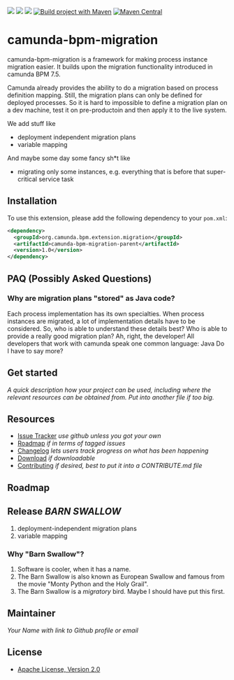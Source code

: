 [![](https://img.shields.io/badge/Community%20Extension-An%20open%20source%20community%20maintained%20project-FF4700)](https://github.com/camunda-community-hub/community)
[![](https://img.shields.io/badge/Lifecycle-Abandoned-lightgrey)](https://github.com/Camunda-Community-Hub/community/blob/main/extension-lifecycle.md#abandoned-)
[![](https://img.shields.io/badge/Lifecycle-Needs%20Maintainer%20-ff69b4)](https://github.com/Camunda-Community-Hub/community/blob/main/extension-lifecycle.md#abandoned-)
[![Build project with Maven](https://github.com/camunda-community-hub/camunda-bpm-migration/actions/workflows/build.yml/badge.svg)](https://github.com/camunda-community-hub/camunda-bpm-migration/actions/workflows/build.yml)
[![Maven Central](https://maven-badges.herokuapp.com/maven-central/org.camunda.bpm.extension.migration/camunda-bpm-migration/badge.svg)](https://maven-badges.herokuapp.com/maven-central/org.camunda.bpm.extension.migration/camunda-bpm-migration)


# camunda-bpm-migration

camunda-bpm-migration is a framework for making process instance migration easier.
It builds upon the migration functionality introduced in camunda BPM 7.5.

Camunda already provides the ability to do a migration based on process definition mapping.
Still, the migration plans can only be defined for deployed processes. So it is hard to impossible to define a migration plan on a dev machine, test it on pre-productoin and then apply it to the live system.

We add stuff like
* deployment independent migration plans
* variable mapping

And maybe some day some fancy sh*t like
* migrating only some instances, e.g. everything that is before that super-critical service task

## Installation

To use this extension, please add the following dependency to your `pom.xml`:
```xml
<dependency>
  <groupId>org.camunda.bpm.extension.migration</groupId>
  <artifactId>camunda-bpm-migration-parent</artifactId>
  <version>1.0</version>
</dependency>
```

## PAQ (Possibly Asked Questions)

### Why are migration plans "stored" as Java code?
Each process implementation has its own specialties. When process instances are migrated, a lot of implementation details have to be considered.
So, who is able to understand these details best? Who is able to provide a really good migration plan?
Ah, right, the developer!
All developers that work with camunda speak one common language: Java
Do I have to say more?

## Get started

_A quick description how your project can be used, including where the relevant resources can be obtained from.
Put into another file if too big._


## Resources

* [Issue Tracker](link-to-issue-tracker) _use github unless you got your own_
* [Roadmap](link-to-issue-tracker-filter) _if in terms of tagged issues_
* [Changelog](link-to-changelog) _lets users track progress on what has been happening_
* [Download](link-to-downloadable-archive) _if downloadable_
* [Contributing](link-to-contribute-guide) _if desired, best to put it into a CONTRIBUTE.md file_


## Roadmap

## Release _*BARN SWALLOW*_
1. deployment-independent migration plans
1. variable mapping

### Why "Barn Swallow"?
1. Software is cooler, when it has a name.
1. The Barn Swallow is also known as European Swallow and famous from the movie "Monty Python and the Holy Grail".
1. The Barn Swallow is a _migratory_ bird. Maybe I should have put this first.


## Maintainer

_Your Name with link to Github profile or email_


## License

* [Apache License, Version 2.0](./LICENSE)

